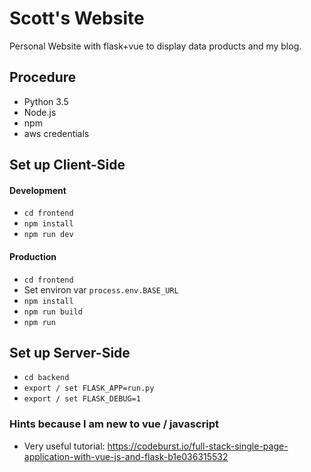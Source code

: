 # Scott's Website

Personal Website with flask+vue to display data products and my blog.

## Procedure

- Python 3.5
- Node.js
- npm
- aws credentials


## Set up Client-Side

#### Development

- `cd frontend`
- `npm install`
- `npm run dev`

#### Production

- `cd frontend`
- Set environ var `process.env.BASE_URL`
- `npm install`
- `npm run build`
- `npm run`


## Set up Server-Side
- `cd backend`
- `export / set FLASK_APP=run.py`
- `export / set FLASK_DEBUG=1`

### Hints because I am new to vue / javascript

- Very useful tutorial: https://codeburst.io/full-stack-single-page-application-with-vue-js-and-flask-b1e036315532
